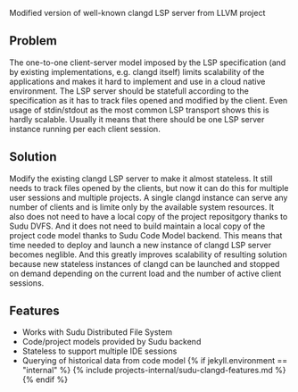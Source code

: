 Modified version of well-known clangd LSP server from LLVM project

## Problem

The one-to-one client-server model imposed by the LSP specification (and by existing implementations, e.g. clangd itself) limits scalability of the applications and makes it hard to implement and use in a cloud native environment. The LSP server should be statefull according to the specification as it has to track files opened and modified by the client. Even usage of stdin/stdout as the most common LSP transport shows this is hardly scalable. Usually it means that there should be one LSP server instance running per each client session.

## Solution

Modify the existing clangd LSP server to make it almost stateless. It still needs to track files opened by the clients, but now it can do this for multiple user sessions and multiple projects. A single clangd instance can serve any number of clients and is limite only by the available system resources. It also does not need to have a local copy of the project repositgory thanks to Sudu DVFS. And it does not need to build maintain a local copy of the project code model thanks to Sudu Code Model backend. This means that time needed to deploy and launch a new instance of clangd LSP server becomes neglible. And this greatly improves scalability of resulting solution because new stateless instances of clangd can be launched and stopped on demand depending on the current load and the number of active client sessions.

## Features

- Works with Sudu Distributed File System
- Code/project models provided by Sudu backend
- Stateless to support multiple IDE sessions
- Querying of historical data from code model 
{% if jekyll.environment == "internal" %} 
{% include projects-internal/sudu-clangd-features.md %}
{% endif %}

